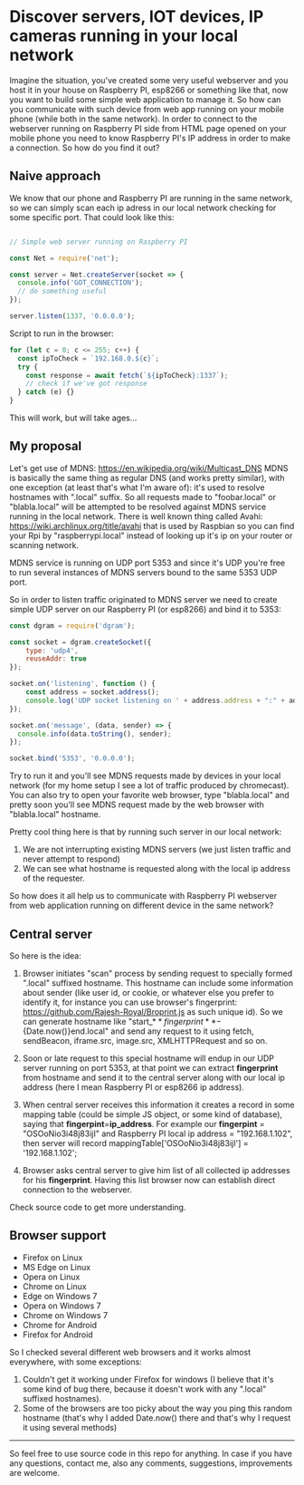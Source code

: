 # Discover servers, IOT devices, IP cameras running in your local network

Imagine the situation, you've created some very useful webserver and you host it in your house on Raspberry PI, esp8266 or something like that, now you want to build some simple web application to manage it. So how can you communicate with such device from web app running on your mobile phone (while both in the same network). In order to connect to the webserver running on Raspberry PI side from HTML page opened on your mobile phone you need to know Raspberry PI's IP address in order to make a connection. So how do you find it out?

## Naive approach

We know that our phone and Raspberry PI are running in the same network, so we can simply scan each ip adress in our local network checking for some specific port. That could look like this:

```javascript

// Simple web server running on Raspberry PI

const Net = require('net');

const server = Net.createServer(socket => {
  console.info('GOT_CONNECTION');
  // do something useful
});

server.listen(1337, '0.0.0.0');
```

Script to run in the browser:

```javascript
for (let c = 0; c <= 255; c++) {
  const ipToCheck = `192.168.0.${c}`;
  try {
    const response = await fetch(`${ipToCheck}:1337`);
    // check if we've got response
  } catch (e) {}
}
```

This will work, but will take ages...

## My proposal

Let's get use of MDNS: https://en.wikipedia.org/wiki/Multicast_DNS
MDNS is basically the same thing as regular DNS (and works pretty similar), with one exception (at least that's what I'm aware of): it's used to resolve hostnames with ".local" suffix. So all requests made to "foobar.local" or "blabla.local" will be attempted to be resolved against MDNS service running in the local network. There is well known thing called Avahi: https://wiki.archlinux.org/title/avahi that is used by Raspbian so you can find your Rpi by "raspberrypi.local" instead of looking up it's ip on your router or scanning network.

MDNS service is running on UDP port 5353 and since it's UDP you're free to run several instances of MDNS servers bound to the same 5353 UDP port.

So in order to listen traffic originated to MDNS server we need to create simple UDP server on our Raspberry PI (or esp8266) and bind it to 5353:

```javascript
const dgram = require('dgram');

const socket = dgram.createSocket({
	type: 'udp4',
	reuseAddr: true
});

socket.on('listening', function () {
	const address = socket.address();
	console.log('UDP socket listening on ' + address.address + ":" + address.port);
});

socket.on('message', (data, sender) => {
  console.info(data.toString(), sender);
});

socket.bind('5353', '0.0.0.0');
```

Try to run it and you'll see MDNS requests made by devices in your local network (for my home setup I see a lot of traffic produced by chromecast). You can also try to open your favorite web browser, type "blabla.local" and pretty soon you'll see MDNS request made by the web browser with "blabla.local" hostname.

Pretty cool thing here is that by running such server in our local network:

1. We are not interrupting existing MDNS servers (we just listen traffic and never attempt to respond)
2. We can see what hostname is requested along with the local ip address of the requester.

So how does it all help us to communicate with Raspberry PI webserver from web application running on different device in the same network?

## Central server

So here is the idea:

1. Browser initiates "scan" process by sending request to specially formed ".local" suffixed hostname. This hostname can include some information about sender (like user id, or cookie, or whatever else you prefer to identify it, for instance you can use browser's fingerprint: https://github.com/Rajesh-Royal/Broprint.js as such unique id). So we can generate hostname like "start_${**fingerprint**}-${Date.now()}end.local" and send any request to it using fetch, sendBeacon, iframe.src, image.src, XMLHTTPRequest and so on. 

2. Soon or late request to this special hostname will endup in our UDP server running on port 5353, at that point we can extract **fingerprint** from hostname and send it to the central server along with our local ip address (here I mean Raspberry PI or esp8266 ip address).

3. When central server receives this information it creates a record in some mapping table (could be simple JS object, or some kind of database), saying that **fingerpint**=**ip_address**. For example our **fingerpint** = "OSOoNio3i48j83ijI" and Raspberry PI local ip address = "192.168.1.102", then server will record mappingTable['OSOoNio3i48j83ijI'] = '192.168.1.102';

4. Browser asks central server to give him list of all collected ip addresses for his **fingerprint**. Having this list browser now can establish direct connection to the webserver.

Check source code to get more understanding.

## Browser support

- Firefox on Linux
- MS Edge on Linux
- Opera on Linux
- Chrome on Linux
- Edge on Windows 7
- Opera on Windows 7
- Chrome on Windows 7
- Chrome for Android
- Firefox for Android

So I checked several different web browsers and it works almost everywhere, with some exceptions:

1. Couldn't get it working under Firefox for windows (I believe that it's some kind of bug there, because it doesn't work with any ".local" suffixed hostnames).
2. Some of the browsers are too picky about the way you ping this random hostname (that's why I added Date.now() there and that's why I request it using several methods)

-----

So feel free to use source code in this repo for anything. In case if you have any questions, contact me, also any comments, suggestions, improvements are welcome.


